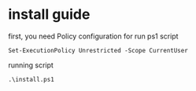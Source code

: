 # install guide

first, you need Policy configuration for run ps1 script

```
Set-ExecutionPolicy Unrestricted -Scope CurrentUser
```

running script
```
.\install.ps1
```
